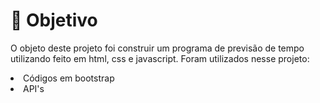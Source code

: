 # 🧶 Objetivo
<p>O objeto deste projeto foi construir um programa de previsão de tempo utilizando feito em html, css e javascript. Foram utilizados nesse projeto: </p>
<li>Códigos em bootstrap</li>
<li>API's</li>
